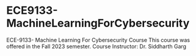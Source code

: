 # ECE9133-MachineLearningForCybersecurity
 ECE-9133- Machine Learning For Cybersecurity Course
This course was offered in the Fall 2023 semester.
Course Instructor: Dr. Siddharth Garg
